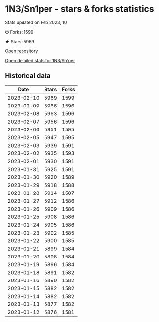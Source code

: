 # 1N3/Sn1per - stars & forks statistics

Stats updated on Feb 2023, 10

☋ Forks: 1599

★ Stars: 5969

[Open repository](https://github.com/1N3/Sn1per)

[Open detailed stats for 1N3/Sn1per](https://reviewgithub.com/rep/1N3/Sn1per)

## Historical data
| Date | Stars | Forks |
|------|-------|-------|
| 2023-02-10 | 5969 | 1599 | 
| 2023-02-09 | 5966 | 1596 | 
| 2023-02-08 | 5963 | 1596 | 
| 2023-02-07 | 5956 | 1596 | 
| 2023-02-06 | 5951 | 1595 | 
| 2023-02-05 | 5947 | 1595 | 
| 2023-02-03 | 5939 | 1591 | 
| 2023-02-02 | 5935 | 1593 | 
| 2023-02-01 | 5930 | 1591 | 
| 2023-01-31 | 5925 | 1591 | 
| 2023-01-30 | 5920 | 1589 | 
| 2023-01-29 | 5918 | 1588 | 
| 2023-01-28 | 5914 | 1587 | 
| 2023-01-27 | 5912 | 1586 | 
| 2023-01-26 | 5909 | 1586 | 
| 2023-01-25 | 5908 | 1586 | 
| 2023-01-24 | 5905 | 1586 | 
| 2023-01-23 | 5902 | 1585 | 
| 2023-01-22 | 5900 | 1585 | 
| 2023-01-21 | 5899 | 1584 | 
| 2023-01-20 | 5898 | 1584 | 
| 2023-01-19 | 5896 | 1584 | 
| 2023-01-18 | 5891 | 1582 | 
| 2023-01-16 | 5890 | 1582 | 
| 2023-01-15 | 5882 | 1582 | 
| 2023-01-14 | 5882 | 1582 | 
| 2023-01-13 | 5877 | 1582 | 
| 2023-01-12 | 5876 | 1581 | 

